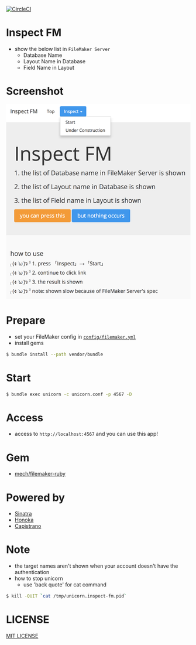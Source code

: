 [![CircleCI](https://circleci.com/gh/corselia/inspect-fm.svg?style=svg)](https://circleci.com/gh/corselia/inspect-fm)

# Inspect FM
- show the below list in `FileMaker Server`
    - Database Name
    - Layout Name in Database
    - Field Name in Layout

# Screenshot
![inspect_fm](inspect_fm.png "inspect_fm")

# Prepare
- set your FileMaker config in [`config/filemaker.yml`](/config/filemaker.yml)
- install gems

```bash
$ bundle install --path vendor/bundle
```

# Start

```bash
$ bundle exec unicorn -c unicorn.conf -p 4567 -D
```

# Access
- access to `http://localhost:4567` and you can use this app!

# Gem
- [mech/filemaker-ruby](https://github.com/mech/filemaker-ruby)

# Powered by
- [Sinatra](http://www.sinatrarb.com/)
- [Honoka](http://honokak.osaka/)
- [Capistrano](http://capistranorb.com/)

# Note
- the target names aren't shown when your account doesn't have the authentication
- how to stop unicorn
    - use 'back quote' for cat command

```bash
$ kill -QUIT `cat /tmp/unicorn.inspect-fm.pid`
```

# LICENSE
[MIT LICENSE](/LICENSE)
